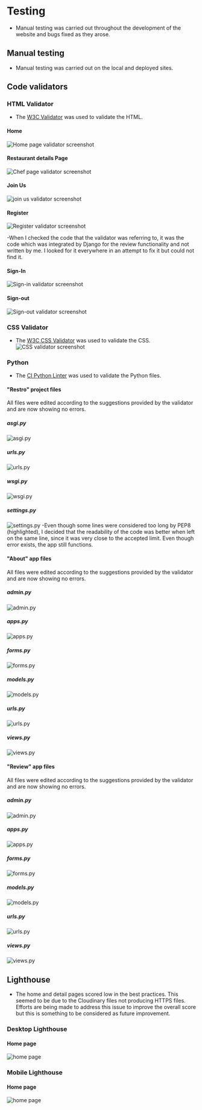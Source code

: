# Testing

- Manual testing was carried out throughout the development of the website and bugs fixed as they arose. 

## Manual testing
- Manual testing was carried out on the local and deployed sites.



## Code validators

### HTML Validator
- The [W3C Validator](https://validator.w3.org/) was used to validate the HTML.

#### Home
![Home page validator screenshot](static/images/readme/testing/html-validator-home.png)

#### Restaurant details Page
![Chef page validator screenshot](static/images/readme/testing/html-validator-restro-details.png)

#### Join Us 
![join us validator screenshot](static/images/readme/testing/html-validator-joinus.png)

#### Register 
![Register validator screenshot](static/images/readme/testing/html-validator-register.png)

-When I checked the code that the validator was referring to, it was the code which was integrated by Django for the review functionality and not written by me. I looked for it everywhere in an attempt to fix it but could not find it.

#### Sign-In
![Sign-in validator screenshot](static/images/readme/testing/html-validator-login.png)

#### Sign-out
![Sign-out validator screenshot](static/images/readme/testing/html-validator-signout.png)

### CSS Validator
- The [W3C CSS Validator](https://jigsaw.w3.org/css-validator/) was used to validate the CSS.
![CSS validator screenshot](static/images/readme/testing/css.png)

### Python
- The [CI Python Linter](https://pep8ci.herokuapp.com/) was used to validate the Python files.

#### "Restro" project files
All files were edited according to the suggestions provided by the validator and are now showing no errors.

##### asgi.py
![asgi.py](static/images/readme/testing/python-validator-restro-asgi.png)

##### urls.py
![urls.py](static/images/readme/testing/python-validator-restro-urls.png)

##### wsgi.py
![wsgi.py](static/images/readme/testing/python-validator-restro-wsgi.png)

##### settings.py
![settings.py](static/images/readme/testing/python-validator-restro-settings.png)
-Even though some lines were considered too long by PEP8 (highlighted), I decided that the readability of the code was better when left on the same line, since it was very close to the accepted limit. Even though error exists, the app still functions. 



#### "About" app files
All files were edited according to the suggestions provided by the validator and are now showing no errors.

##### admin.py
![admin.py](static/images/readme/testing/python-validator-about-admin-forms.png) 

##### apps.py
![apps.py](static/images/readme/testing/python-validator-about-apps.png)

##### forms.py
![forms.py](static/images/readme/testing/python-validator-about-forms.png)

##### models.py
![models.py](static/images/readme/testing/python-validator-about-models.png)

##### urls.py
![urls.py](static/images/readme/testing/python-validator-about-urls.png)

##### views.py
![views.py](static/images/readme/testing/python-validator-about-views.png)

#### "Review" app files
All files were edited according to the suggestions provided by the validator and are now showing no errors.

##### admin.py
![admin.py](static/images/readme/testing/python-validator-review-admin.png)

##### apps.py
![apps.py](static/images/readme/testing/python-validator-review-apps.png)

##### forms.py
![forms.py](static/images/readme/testing/python-validator-review-forms.png)

##### models.py
![models.py](static/images/readme/testing/python-validator-review-models.png)

##### urls.py
![urls.py](static/images/readme/testing/python-validator-review-urls.png)

##### views.py
![views.py](static/images/readme/testing/python-validator-review-views.png)



## Lighthouse

- The home and detail pages scored low in the best practices. This seemed to be due to the Cloudinary files not producing HTTPS files. Efforts are being made to address this issue to improve the overall score but this is something to be considered as future improvement.

### Desktop Lighthouse

#### Home page
![home page](static/images/readme/testing/desktop_lighthouse_testing.png)

### Mobile Lighthouse

#### Home page
![home page](static/images/readme/testing/desktop_lighthouse_testing.png)
